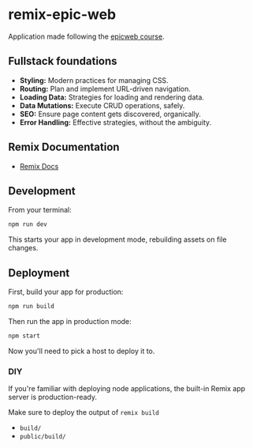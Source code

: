 # remix-epic-web

Application made following the [epicweb course](https://www.epicweb.dev/).

## Fullstack foundations

- **Styling:** Modern practices for managing CSS.
- **Routing:** Plan and implement URL-driven navigation.
- **Loading Data:** Strategies for loading and rendering data.
- **Data Mutations:** Execute CRUD operations, safely.
- **SEO:** Ensure page content gets discovered, organically.
- **Error Handling:** Effective strategies, without the ambiguity.

## Remix Documentation

- [Remix Docs](https://remix.run/docs)

## Development

From your terminal:

```sh
npm run dev
```

This starts your app in development mode, rebuilding assets on file changes.

## Deployment

First, build your app for production:

```sh
npm run build
```

Then run the app in production mode:

```sh
npm start
```

Now you'll need to pick a host to deploy it to.

### DIY

If you're familiar with deploying node applications, the built-in Remix app
server is production-ready.

Make sure to deploy the output of `remix build`

- `build/`
- `public/build/`
